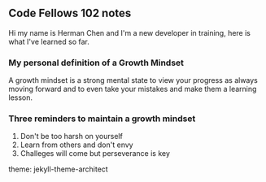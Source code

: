 ## Code Fellows 102 notes
Hi my name is Herman Chen and I'm a new developer in training, here is what I've learned so far. 
### My personal definition of a **Growth Mindset**
A growth mindset is a strong mental state to view your progress as always moving forward and to even take your mistakes and make them a learning lesson.
### Three reminders to maintain a growth mindset
1. Don't be too harsh on yourself 
2. Learn from others and don't envy
3. Challeges will come but perseverance is key 


theme: jekyll-theme-architect
